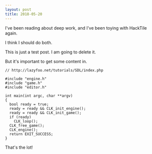```yaml
---
layout: post
title: 2018-05-20
---
```


I've been reading about deep work, and I've been toying with HackTile again.

I think I should do both.

This is just a test post. I am going to delete it.

But it's important to get some content in.

```
// http://lazyfoo.net/tutorials/SDL/index.php

#include "engine.h"
#include "game.h"
#include "editor.h"

int main(int argc, char **argv)
{
  bool ready = true;
  ready = ready && CLK_init_engine();
  ready = ready && CLK_init_game();
  if (ready)
    CLK_loop();
  CLK_free_game();
  CLK_engine();
  return EXIT_SUCCESS;
}
```

That's the lot!
